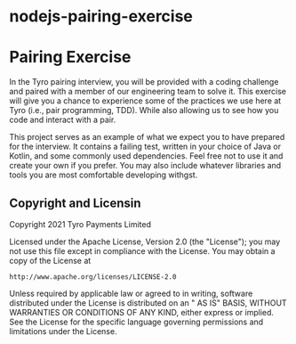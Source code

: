 # nodejs-pairing-exercise


# Pairing Exercise

In the Tyro pairing interview, you will be provided with a coding challenge and paired with a member of our engineering
team to solve it. This exercise will give you a chance to experience some of the practices we use here at Tyro (i.e.,
pair programming, TDD). While also allowing us to see how you code and interact with a pair.

This project serves as an example of what we expect you to have prepared for the interview. It contains a failing test,
written in your choice of Java or Kotlin, and some commonly used dependencies. Feel free not to use it and create your
own if you prefer. You may also include whatever libraries and tools you are most comfortable developing withgst.

## Copyright and Licensin
Copyright 2021 Tyro Payments Limited

Licensed under the Apache License, Version 2.0 (the "License"); you may not use this file except in compliance with the
License. You may obtain a copy of the License at

    http://www.apache.org/licenses/LICENSE-2.0

Unless required by applicable law or agreed to in writing, software distributed under the License is distributed on an "
AS IS" BASIS, WITHOUT WARRANTIES OR CONDITIONS OF ANY KIND, either express or implied. See the License for the specific
language governing permissions and limitations under the License.